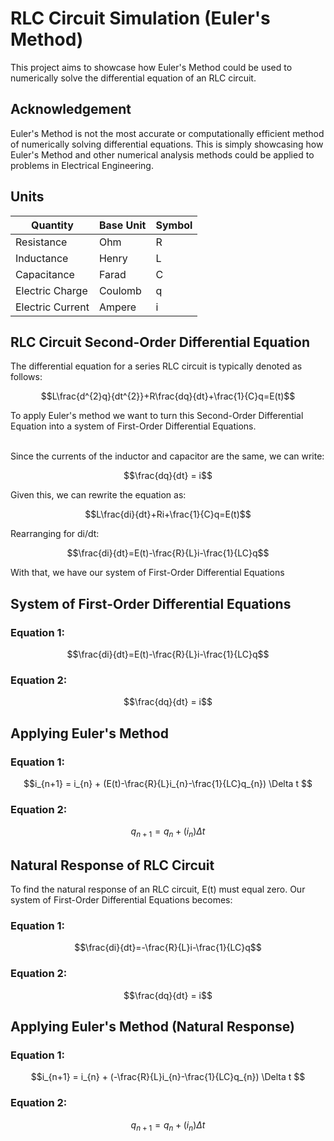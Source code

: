 # RLC Circuit Simulation (Euler's Method)
This project aims to showcase how Euler's Method could be used to numerically solve the differential equation of an RLC circuit.

## Acknowledgement
Euler's Method is not the most accurate or computationally efficient method of numerically solving differential equations. This is simply showcasing how Euler's Method and other numerical analysis methods could be applied to problems in Electrical Engineering.

## Units

| Quantity        | Base Unit | Symbol |
| --------------- | --------- | ------ |
| Resistance      | Ohm       |   R    |
| Inductance      | Henry     |   L    |
| Capacitance     | Farad     |   C    |
| Electric Charge | Coulomb   |   q    |
| Electric Current| Ampere    |   i    |


## RLC Circuit Second-Order Differential Equation
The differential equation for a series RLC circuit is typically denoted as follows:
```math
L\frac{d^{2}q}{dt^{2}}+R\frac{dq}{dt}+\frac{1}{C}q=E(t)
```

To apply Euler's method we want to turn this Second-Order Differential Equation into a system of First-Order Differential Equations. <br/> <br/>

Since the currents of the inductor and capacitor are the same, we can write:
```math
\frac{dq}{dt} = i
```

Given this, we can rewrite the equation as:
```math
L\frac{di}{dt}+Ri+\frac{1}{C}q=E(t)
```

Rearranging for di/dt:
```math
\frac{di}{dt}=E(t)-\frac{R}{L}i-\frac{1}{LC}q
```

With that, we have our system of First-Order Differential Equations

## System of First-Order Differential Equations
### Equation 1:
```math
\frac{di}{dt}=E(t)-\frac{R}{L}i-\frac{1}{LC}q
```
### Equation 2:
```math
\frac{dq}{dt} = i
```

## Applying Euler's Method
### Equation 1:
```math
i_{n+1} = i_{n} + (E(t)-\frac{R}{L}i_{n}-\frac{1}{LC}q_{n}) \Delta t 
```
### Equation 2:
```math
q_{n+1}= q_{n} + (i_{n})\Delta t
```

## Natural Response of RLC Circuit

To find the natural response of an RLC circuit, E(t) must equal zero. Our system of First-Order Differential Equations becomes:
### Equation 1:
```math
\frac{di}{dt}=-\frac{R}{L}i-\frac{1}{LC}q
```
### Equation 2:
```math
\frac{dq}{dt} = i
```

## Applying Euler's Method (Natural Response)

### Equation 1:
```math
i_{n+1} = i_{n} + (-\frac{R}{L}i_{n}-\frac{1}{LC}q_{n}) \Delta t 
```
### Equation 2:
```math
q_{n+1}= q_{n} + (i_{n})\Delta t
```
